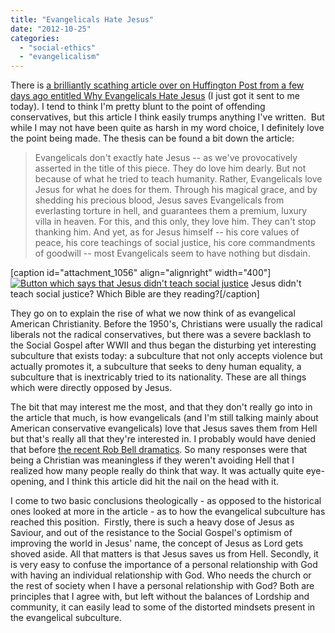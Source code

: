 ```yaml
---
title: "Evangelicals Hate Jesus"
date: "2012-10-25"
categories: 
  - "social-ethics"
  - "evangelicalism"
---
```


There is [a brilliantly scathing article over on Huffington Post from a few days ago entitled Why Evangelicals Hate Jesus](http://www.huffingtonpost.com/phil-zuckerman/why-evangelicals-hate-jes_b_830237.html) (I just got it sent to me today). I tend to think I'm pretty blunt to the point of offending conservatives, but this article I think easily trumps anything I've written.  But while I may not have been quite as harsh in my word choice, I definitely love the point being made. The thesis can be found a bit down the article:

> Evangelicals don't exactly hate Jesus -- as we've provocatively asserted in the title of this piece. They do love him dearly. But not because of what he tried to teach humanity. Rather, Evangelicals love Jesus for what he does for them. Through his magical grace, and by shedding his precious blood, Jesus saves Evangelicals from everlasting torture in hell, and guarantees them a premium, luxury villa in heaven. For this, and this only, they love him. They can't stop thanking him. And yet, as for Jesus himself -- his core values of peace, his core teachings of social justice, his core commandments of goodwill -- most Evangelicals seem to have nothing but disdain.

<!--more-->

\[caption id="attachment\_1056" align="alignright" width="400"\][![Button which says that Jesus didn't teach social justice](images/Jesus-Social-Justice-Button.jpg "Jesus Social Justice Button")](http://www.anabaptistredux.com/wp-content/uploads/2012/10/Jesus-Social-Justice-Button.jpg) Jesus didn't teach social justice? Which Bible are they reading?\[/caption\]

They go on to explain the rise of what we now think of as evangelical American Christianity. Before the 1950's, Christians were usually the radical liberals not the radical conservatives, but there was a severe backlash to the Social Gospel after WWII and thus began the disturbing yet interesting subculture that exists today: a subculture that not only accepts violence but actually promotes it, a subculture that seeks to deny human equality, a subculture that is inextricably tried to its nationality. These are all things which were directly opposed by Jesus.

The bit that may interest me the most, and that they don't really go into in the article that much, is how evangelicals (and I'm still talking mainly about American conservative evangelicals) love that Jesus saves them from Hell but that's really all that they're interested in. I probably would have denied that before [the recent Rob Bell dramatics](http://anabaptistredux.com/rob-bell-a-universalist/ "Rob Bell: A Universalist?"). So many responses were that being a Christian was meaningless if they weren't avoiding Hell that I realized how many people really do think that way. It was actually quite eye-opening, and I think this article did hit the nail on the head with it.

I come to two basic conclusions theologically - as opposed to the historical ones looked at more in the article - as to how the evangelical subculture has reached this position.  Firstly, there is such a heavy dose of Jesus as Saviour, and out of the resistance to the Social Gospel's optimism of improving the world in Jesus' name, the concept of Jesus as Lord gets shoved aside. All that matters is that Jesus saves us from Hell. Secondly, it is very easy to confuse the importance of a personal relationship with God with having an individual relationship with God. Who needs the church or the rest of society when I have a personal relationship with God? Both are principles that I agree with, but left without the balances of Lordship and community, it can easily lead to some of the distorted mindsets present in the evangelical subculture.
